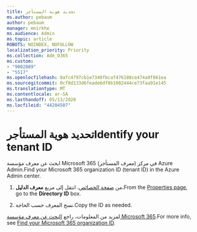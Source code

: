 ```yaml
---
title: تحديد هوية المستأجر
ms.author: pebaum
author: pebaum
manager: mnirkhe
ms.audience: Admin
ms.topic: article
ROBOTS: NOINDEX, NOFOLLOW
localization_priority: Priority
ms.collection: Adm_O365
ms.custom:
- "9002889"
- "5517"
ms.openlocfilehash: 8afc4797cb1e7340fbcaf476188ce474a8f861ea
ms.sourcegitcommit: 0cf8d133d6feade6df8b1082444ce73faa91e145
ms.translationtype: MT
ms.contentlocale: ar-SA
ms.lasthandoff: 05/13/2020
ms.locfileid: "44204507"
---
```

# <a name="identify-your-tenant-id"></a><span data-ttu-id="be8cc-102">تحديد هوية المستأجر</span><span class="sxs-lookup"><span data-stu-id="be8cc-102">Identify your tenant ID</span></span>

<span data-ttu-id="be8cc-103">ابحث عن معرف مؤسسة Microsoft 365 (معرف المستأجر) في مركز Azure Admin.</span><span class="sxs-lookup"><span data-stu-id="be8cc-103">Find your Microsoft 365 organization ID (tenant ID) in the Azure Admin center.</span></span>

1. <span data-ttu-id="be8cc-104">من [صفحة الخصائص](https://aka.ms/AzurePropertiesPage)، انتقل إلى مربع **معرف الدليل.**</span><span class="sxs-lookup"><span data-stu-id="be8cc-104">From the [Properties page](https://aka.ms/AzurePropertiesPage), go to the **Directory ID** box.</span></span>

2. <span data-ttu-id="be8cc-105">نسخ المعرف حسب الحاجة.</span><span class="sxs-lookup"><span data-stu-id="be8cc-105">Copy the ID as needed.</span></span>

<span data-ttu-id="be8cc-106">لمزيد من المعلومات، راجع [البحث عن معرف مؤسسة Microsoft 365](https://docs.microsoft.com/onedrive/find-your-office-365-tenant-id).</span><span class="sxs-lookup"><span data-stu-id="be8cc-106">For more info, see [Find your Microsoft 365 organization ID](https://docs.microsoft.com/onedrive/find-your-office-365-tenant-id).</span></span>
